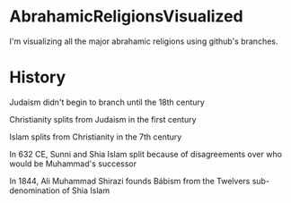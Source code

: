 # AbrahamicReligionsVisualized
I'm visualizing all the major abrahamic religions using github's branches.


# History
Judaism didn't begin to branch until the 18th century

Christianity splits from Judaism in the first century

Islam splits from Christianity in the 7th century

In 632 CE, Sunni and Shia Islam split because of disagreements over who would be Muhammad's successor

In 1844, Ali Muhammad Shirazi founds Bábism from the Twelvers sub-denomination of Shia Islam
